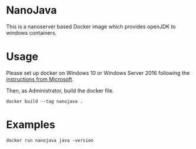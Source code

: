 # NanoJava

This is a nanoserver based Docker image which provides openJDK to windows containers.

# Usage

Please set up docker on Windows 10 or Windows Server 2016 following the [instructions from Microsoft](https://msdn.microsoft.com/en-us/virtualization/windowscontainers/quick_start/quick_start_windows_10).

Then, as Administrator, build the docker file.  

```
docker build --tag nanojava .
```

# Examples

```
docker run nanojava java -version
``` 